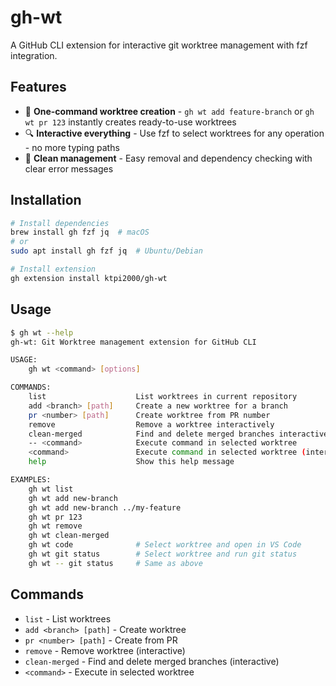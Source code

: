 # gh-wt

A GitHub CLI extension for interactive git worktree management with fzf integration.

## Features

- 🚀 **One-command worktree creation** - `gh wt add feature-branch` or `gh wt pr 123` instantly creates ready-to-use worktrees
- 🔍 **Interactive everything** - Use fzf to select worktrees for any operation - no more typing paths
- 🧹 **Clean management** - Easy removal and dependency checking with clear error messages

## Installation

```bash
# Install dependencies
brew install gh fzf jq  # macOS
# or
sudo apt install gh fzf jq  # Ubuntu/Debian

# Install extension
gh extension install ktpi2000/gh-wt
```

## Usage

```bash
$ gh wt --help
gh-wt: Git Worktree management extension for GitHub CLI

USAGE:
    gh wt <command> [options]

COMMANDS:
    list                    List worktrees in current repository
    add <branch> [path]     Create a new worktree for a branch
    pr <number> [path]      Create worktree from PR number
    remove                  Remove a worktree interactively
    clean-merged            Find and delete merged branches interactively
    -- <command>            Execute command in selected worktree
    <command>               Execute command in selected worktree (interactive)
    help                    Show this help message

EXAMPLES:
    gh wt list
    gh wt add new-branch
    gh wt add new-branch ../my-feature
    gh wt pr 123
    gh wt remove
    gh wt clean-merged
    gh wt code              # Select worktree and open in VS Code
    gh wt git status        # Select worktree and run git status
    gh wt -- git status     # Same as above
```

## Commands

- `list` - List worktrees
- `add <branch> [path]` - Create worktree  
- `pr <number> [path]` - Create from PR
- `remove` - Remove worktree (interactive)
- `clean-merged` - Find and delete merged branches (interactive)
- `<command>` - Execute in selected worktree


